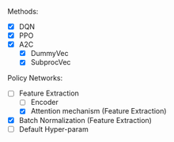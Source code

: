 Methods:
- [x] DQN
- [x] PPO
- [x] A2C
    - [x] DummyVec
    - [x] SubprocVec

Policy Networks:
- [ ] Feature Extraction
    - [ ] Encoder
    - [x] Attention mechanism (Feature Extraction)
- [x] Batch Normalization (Feature Extraction)
- [ ] Default Hyper-param 